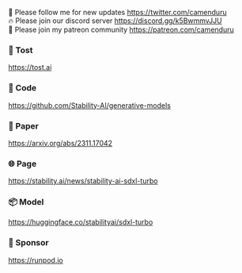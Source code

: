 🐣 Please follow me for new updates https://twitter.com/camenduru <br />
🔥 Please join our discord server https://discord.gg/k5BwmmvJJU <br />
🥳 Please join my patreon community https://patreon.com/camenduru <br />

### 🥪 Tost
https://tost.ai

### 🧬 Code
https://github.com/Stability-AI/generative-models

### 📄 Paper
https://arxiv.org/abs/2311.17042

### 🌐 Page
https://stability.ai/news/stability-ai-sdxl-turbo

### 📦 Model
https://huggingface.co/stabilityai/sdxl-turbo

### 🏢 Sponsor
https://runpod.io